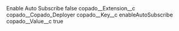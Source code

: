 <?xml version="1.0" encoding="UTF-8"?>
<CustomMetadata xmlns="http://soap.sforce.com/2006/04/metadata" xmlns:xsi="http://www.w3.org/2001/XMLSchema-instance" xmlns:xsd="http://www.w3.org/2001/XMLSchema">
    <label>Enable Auto Subscribe</label>
    <protected>false</protected>
    <values>
        <field>copado__Extension__c</field>
        <value xsi:type="xsd:string">copado__Copado_Deployer</value>
    </values>
    <values>
        <field>copado__Key__c</field>
        <value xsi:type="xsd:string">enableAutoSubscribe</value>
    </values>
    <values>
        <field>copado__Value__c</field>
        <value xsi:type="xsd:string">true</value>
    </values>
</CustomMetadata>
